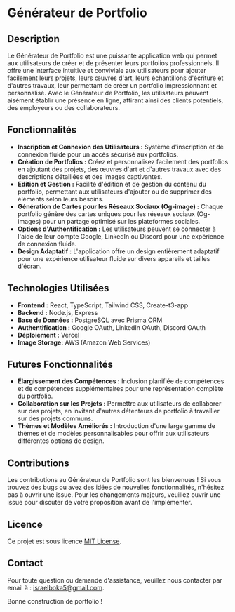 # Générateur de Portfolio

## Description

Le Générateur de Portfolio est une puissante application web qui permet aux utilisateurs de créer et de présenter leurs portfolios professionnels. Il offre une interface intuitive et conviviale aux utilisateurs pour ajouter facilement leurs projets, leurs œuvres d'art, leurs échantillons d'écriture et d'autres travaux, leur permettant de créer un portfolio impressionnant et personnalisé. Avec le Générateur de Portfolio, les utilisateurs peuvent aisément établir une présence en ligne, attirant ainsi des clients potentiels, des employeurs ou des collaborateurs.

## Fonctionnalités

- **Inscription et Connexion des Utilisateurs :** Système d'inscription et de connexion fluide pour un accès sécurisé aux portfolios.
- **Création de Portfolios :** Créez et personnalisez facilement des portfolios en ajoutant des projets, des œuvres d'art et d'autres travaux avec des descriptions détaillées et des images captivantes.
- **Edition et Gestion :** Facilité d'édition et de gestion du contenu du portfolio, permettant aux utilisateurs d'ajouter ou de supprimer des éléments selon leurs besoins.
- **Génération de Cartes pour les Réseaux Sociaux (Og-image) :** Chaque portfolio génère des cartes uniques pour les réseaux sociaux (Og-images) pour un partage optimisé sur les plateformes sociales.
- **Options d'Authentification :** Les utilisateurs peuvent se connecter à l'aide de leur compte Google, LinkedIn ou Discord pour une expérience de connexion fluide.
- **Design Adaptatif :** L'application offre un design entièrement adaptatif pour une expérience utilisateur fluide sur divers appareils et tailles d'écran.

## Technologies Utilisées

- **Frontend :** React, TypeScript, Tailwind CSS, Create-t3-app
- **Backend :** Node.js, Express
- **Base de Données :** PostgreSQL avec Prisma ORM
- **Authentification :**  Google OAuth, LinkedIn OAuth, Discord OAuth
- **Déploiement :** Vercel
- **Image Storage:** AWS (Amazon Web Services)


## Futures Fonctionnalités

- **Élargissement des Compétences :** Inclusion planifiée de compétences et de compétences supplémentaires pour une représentation complète du portfolio.
- **Collaboration sur les Projets :** Permettre aux utilisateurs de collaborer sur des projets, en invitant d'autres détenteurs de portfolio à travailler sur des projets communs.
- **Thèmes et Modèles Améliorés :** Introduction d'une large gamme de thèmes et de modèles personnalisables pour offrir aux utilisateurs différentes options de design.

## Contributions

Les contributions au Générateur de Portfolio sont les bienvenues ! Si vous trouvez des bugs ou avez des idées de nouvelles fonctionnalités, n'hésitez pas à ouvrir une issue. Pour les changements majeurs, veuillez ouvrir une issue pour discuter de votre proposition avant de l'implémenter.

## Licence

Ce projet est sous licence [MIT License](https://chat.openai.com/c/LICENSE).

## Contact

Pour toute question ou demande d'assistance,
veuillez nous contacter par email à : [israelboka5@gmail.com](mailto:israelboka5@gmail.com).

Bonne construction de portfolio !

